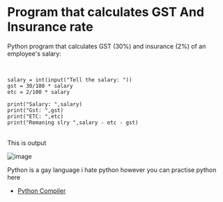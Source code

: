 # Program that calculates GST And Insurance rate
Python program that calculates GST (30%) and insurance (2%) of an employee's salary:

<br>

```
salary = int(input("Tell the salary: "))
gst = 30/100 * salary
etc = 2/100 * salary

print("Salary: ",salary)
print("Gst: ",gst)
print("ETC: ",etc)
print("Remaning slry ",salary - etc - gst)

```
<br>
This is output 

![image](https://github.com/HariharNautiyal2/python/assets/134691036/c5508a1a-700e-47aa-82b0-1998fc513eda)


Python is a gay language i hate python however you can practise python here

- [Python Compiler](https://playground.programiz.com/)
